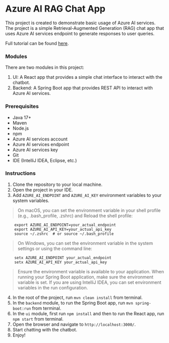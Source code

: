 # Azure AI RAG Chat App

This project is created to demonstrate basic usage of Azure AI services. 
The project is a simple Retrieval-Augmented Generation (RAG) chat app that 
uses Azure AI services endpoint to generate responses to user queries.

Full tutorial can be found [here](https://umutdogan.com/posts/2024-12-17-rag-chat-app-with-azure-ai-studio-spring-boot-react/).

### Modules

There are two modules in this project:
1. UI: A React app that provides a simple chat interface to interact with the chatbot.
2. Backend: A Spring Boot app that provides REST API to interact with Azure AI services.

### Prerequisites
- Java 17+
- Maven
- Node.js
- npm
- Azure AI services account
- Azure AI services endpoint
- Azure AI services key
- Git
- IDE (IntelliJ IDEA, Eclipse, etc.)

### Instructions
1. Clone the repository to your local machine.
2. Open the project in your IDE.
3. Add `AZURE_AI_ENDPOINT` and `AZURE_AI_KEY` environment variables to your system variables. 
> On macOS, you can set the environment variable in your shell profile 
      (e.g., .bash_profile, .zshrc) and Reload the shell profile:
```
    export AZURE_AI_ENDPOINT=your_actual_endpoint
    export AZURE_AI_API_KEY=your_actual_api_key
    source ~/.zshrc  # or source ~/.bash_profile
```
> On Windows, you can set the environment variable in the system settings or using the command line:
```
    setx AZURE_AI_ENDPOINT your_actual_endpoint
    setx AZURE_AI_API_KEY your_actual_api_key    
```
> Ensure the environment variable is available to your application. When running your Spring Boot application, make sure the environment variable is set. If you are using IntelliJ IDEA, you can set environment variables in the run configuration.
4. In the root of the project, run `mvn clean install` from terminal.
5. In the `backend` module, to run the Spring Boot app, run `mvn spring-boot:run` from terminal.
5. In the `ui` module, first run `npm install` and then to run the React app, run `npm start` from terminal.
6. Open the browser and navigate to `http://localhost:3000/`.
7. Start chatting with the chatbot.
8. Enjoy!
